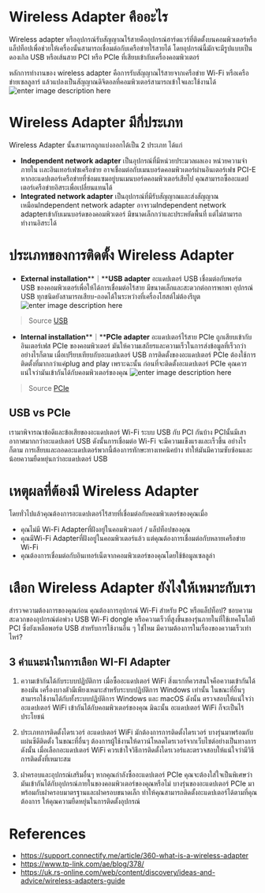 ﻿# Wireless Adapter คืออะไร
Wireless adapter หรืออุปกรณ์รับสัญญาณไร้สายคืออุปกรณ์ฮาร์ดแวร์ที่ติดตั้งบนคอมพิวเตอร์หรือแล็ปท็อปเพื่อช่วยให้เครื่องนั้นสามารถเชื่อมต่อกับเครือข่ายไร้สายได้ โดยอุปกรณ์นี้มักจะมีรูปแบบเป็นดองเกิล USB หรือเส้นสาย PCI หรือ PCIe ที่เสียบเข้ากับเครื่องคอมพิวเตอร์ 

หลักการทำงานของ wireless adapter คือการรับสัญญาณไร้สายจากเครือข่าย Wi-Fi หรือเครือข่ายเซลลูลาร์ แล้วแปลงเป็นสัญญาณดิจิตอลที่คอมพิวเตอร์สามารถเข้าใจและใช้งานได้
![enter image description here](https://np-live-21.slatic.net/kf/S5c8bb673763a4fcb8b00e205e19fb221g.jpg)


# Wireless Adapter มีกี่ประเภท
Wireless Adapter นั้นสามารถถูกแบ่งออกได้เป็น 2 ประเภท ได้แก่

 -   **Independent network adapter**
 เป็นอุปกรณ์ที่มีหน่วยประมวลผลเอง หน่วยความจำภายใน เเละอินเทอร์เฟซเครือข่าย อาจเชื่อมต่อกับเมนบอร์ดคอมพิวเตอร์ผ่านอินเตอร์เฟซ PCI-E หากอะแดปเตอร์เครือข่ายที่ซ่อมแซมอยู่บนเมนบอร์ดคอมพิวเตอร์เสียไป คุณสามารถซื้ออะแดปเตอร์เครือข่ายอิสระเพื่อเปลี่ยนแทนได้
 -    **Integrated network adapter**
  เป็นอุปกรณ์ที่มีรับสัญญาณและส่งสัญญาณ เหมือนIndependent network adapter อาจรวมIndependent network adapterเข้ากับเมนบอร์ดของคอมพิวเตอร์  มีขนาดเล็กกว่าและประหยัดพื้นที่ แต่ไม่สามารถทำงานอิสระได้

 # ประเภทของการติดตั้ง Wireless Adapter
 

 -    **External installation****｜****USB adapter**
อะแดปเตอร์ USB เชื่อมต่อกับพอร์ต USB ของคอมพิวเตอร์เพื่อให้ได้การเชื่อมต่อไร้สาย มีขนาดเล็กและสะดวกต่อการพกพา อุปกรณ์ USB ทุกชนิดยังสามารถเสียบ-ถอดได้ในระหว่างที่เครื่องโฮสต์ไม่ต้องรีบูต
![enter image description here](https://img.advice.co.th/images_nas/pic_product4/A0140539/A0140539OK_BIG_1.jpg) 
>Source [USB ](https://img.advice.co.th/images_nas/pic_product4/A0140539/A0140539OK_BIG_1.jpg)

 -    **Internal installation****｜****PCIe adapter**
อะแดปเตอร์ไร้สาย PCIe ถูกเสียบเข้ากับอินเตอร์เฟส PCIe ของคอมพิวเตอร์ มันให้ความเสถียรและความเร็วในการส่งข้อมูลที่เร็วกว่า อย่างไรก็ตาม เมื่อเปรียบเทียบกับอะแดปเตอร์ USB การติดตั้งของอะแดปเตอร์ PCIe ต้องใช้การติดตั้งที่มากกว่าแค่plug and play เพราะฉะนั้น ก่อนที่จะติดตั้งอะแดปเตอร์ PCIe คุณควรแน่ใจว่ามันเข้ากันได้กับคอมพิวเตอร์ของคุณ
![enter image description here](https://i5.walmartimages.com/asr/9d42ae48-894c-4403-ba74-460a9397f6ac_1.b4ef402ca4d7ffaa5363564c50487f1a.jpeg?odnHeight=612&odnWidth=612&odnBg=FFFFFF)
>Source [PCIe ](https://i5.walmartimages.com/asr/9d42ae48-894c-4403-ba74-460a9397f6ac_1.b4ef402ca4d7ffaa5363564c50487f1a.jpeg?odnHeight=612&odnWidth=612&odnBg=FFFFFF)

## USB vs PCIe
เรามาพิจารณาข้อดีและข้อเสียของอะแดปเตอร์ Wi-Fi ระบบ USB กับ PCI กันบ้าง PCIนั้นมีเสาอากาศมากกว่าอะแดปเตอร์ USB ดังนั้นการเชื่อมต่อ Wi-Fi จะมีความแข็งแรงและเร็วขึ้น อย่างไรก็ตาม การเสียบและถอดอะแดปเตอร์พวกนี้ต้องการทักษะทางเทคนิคบ้าง ทำให้มันมีความซับซ้อนและน้อยความยืดหยุ่นกว่าอะแดปเตอร์ USB

# เหตุผลที่ต้องมี Wireless Adapter
โดยทั่วไปแล้วคุณต้องการอะแดปเตอร์ไร้สายที่เชื่อมต่อกับคอมพิวเตอร์ของคุณเมื่อ

 - คุณไม่มี Wi-Fi Adapterที่ฝังอยู่ในคอมพิวเตอร์ / แล็ปท็อปของคุณ
 - คุณมีWi-Fi Adapterที่ฝังอยู่ในคอมพิวเตอร์แล้ว แต่คุณต้องการเชื่อมต่อกับหลายเครือข่าย Wi-Fi
 - คุณต้องการเชื่อมต่อกับอินเทอร์เน็ตจากคอมพิวเตอร์ของคุณโดยใช้ข้อมูลเซลลูล่า


# เลือก Wireless Adapter ยังไงให้เหมาะกับเรา
สำรวจความต้องการของคุณก่อน คุณต้องการอุปกรณ์ Wi-Fi สำหรับ PC หรือแล็ปท็อป? ชอบความสะดวกของอุปกรณ์ต่อพ่วง USB Wi-Fi dongle หรือความเร็วที่สูงขึ้นของรุ่นภายในที่ใช้เทคโนโลยี PCI ซึ่งยังเหลือพอร์ต USB สำหรับการใช้งานอื่น ๆ ใช่ไหม มีความต้องการในเรื่องของความเร็วเท่าไหร่?

## 3 คำแนะนำในการเลือก WI-FI Adapter 

 1. ความเข้ากันได้กับระบบปฏิบัติการ
 เมื่อซื้ออะแดปเตอร์ WiFi สิ่งแรกที่ควรสนใจคือความเข้ากันได้ของมัน เครื่องบางตัวมีเพียงเหมาะสำหรับระบบปฏิบัติการ Windows เท่านั้น ในขณะที่อื่นๆ สามารถใช้งานได้กับทั้งระบบปฏิบัติการ Windows และ macOS ดังนั้น ตรวจสอบให้แน่ใจว่าอะแดปเตอร์ WiFi เข้ากันได้กับคอมพิวเตอร์ของคุณ มิฉะนั้น อะแดปเตอร์ WiFi ก็จะเป็นไร้ประโยชน์
 
 2. ประเภทการติดตั้งไดรเวอร์
 อะแดปเตอร์ WiFi มักต้องการการติดตั้งไดรเวอร์ บางรุ่นมาพร้อมกับแผ่นซีดีติดตั้ง ในขณะที่อื่นๆ ต้องการผู้ใช้งานให้ดาวน์โหลดไดรเวอร์จากเว็บไซต์อย่างเป็นทางการ ดังนั้น เมื่อเลือกอะแดปเตอร์ WiFi ควรเข้าใจวิธีการติดตั้งไดรเวอร์และตรวจสอบให้แน่ใจว่ามีวิธีการติดตั้งที่เหมาะสม
 3. ฝาครอบและอุปกรณ์เสริมอื่นๆ
 หากคุณกำลังซื้ออะแดปเตอร์ PCIe คุณจะต้องใส่ใจเป็นพิเศษว่ามันเข้ากันได้กับอุปกรณ์ภายในของคอมพิวเตอร์ของคุณหรือไม่ บางรุ่นของอะแดปเตอร์ PCIe มาพร้อมกับฝาครอบมาตรฐานและฝาครอบขนาดเล็ก ทำให้คุณสามารถติดตั้งอะแดปเตอร์ได้ตามที่คุณต้องการ ให้คุณความยืดหยุ่นในการติดตั้งอุปกรณ์


# References 

 - https://support.connectify.me/article/360-what-is-a-wireless-adapter
 - https://www.tp-link.com/ae/blog/378/
 - https://uk.rs-online.com/web/content/discovery/ideas-and-advice/wireless-adapters-guide

